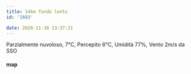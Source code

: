 ```yaml
---
title: 14km fondo lento
id: '1683'

date: 2020-11-30 13:37:21
---
```


Parzialmente nuvoloso, 7°C, Percepito 6°C, Umidità 77%, Vento 2m/s da SSO

<!-- ![image](/images/2021/08/20201130-activity-map_huf58570e73c338eccc6c86dd0c33b78e8_88114_700x0_resize_box_3.png) -->

#### map
